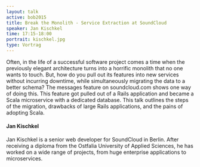 ```yaml
---
layout: talk
active: bob2015
title: Break the Monolith - Service Extraction at SoundCloud
speaker: Jan Kischkel
time: 17:15-18:00
portrait: kischkel.jpg
type: Vortrag
---
```


Often, in the life of a successful software project comes a time when
the previously elegant architecture turns into a horrific monolith
that no one wants to touch. But, how do you pull out its features into
new services without incurring downtime, while simultaneously
migrating the data to a better schema? The messages feature on
soundcloud.com shows one way of doing this. This feature got pulled
out of a Rails application and became a Scala microservice with a
dedicated database. This talk outlines the steps of the migration,
drawbacks of large Rails applications, and the pains of adopting
Scala.

#### Jan Kischkel

Jan Kischkel is a senior web developer for SoundCloud in Berlin. After
receiving a diploma from the Ostfalia University of Applied Sciences, he
has worked on a wide range of projects, from huge enterprise applications
to microservices.
